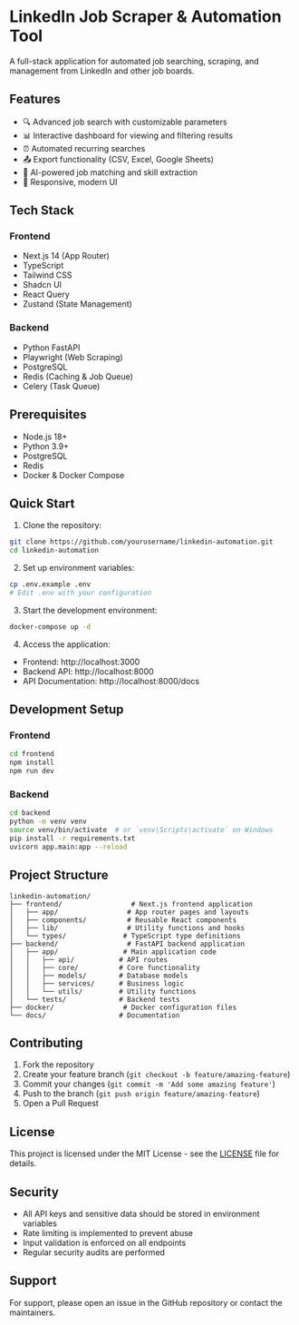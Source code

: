 # LinkedIn Job Scraper & Automation Tool

A full-stack application for automated job searching, scraping, and management from LinkedIn and other job boards.

## Features

- 🔍 Advanced job search with customizable parameters
- 📊 Interactive dashboard for viewing and filtering results
- ⏰ Automated recurring searches
- 📤 Export functionality (CSV, Excel, Google Sheets)
- 🤖 AI-powered job matching and skill extraction
- 📱 Responsive, modern UI

## Tech Stack

### Frontend
- Next.js 14 (App Router)
- TypeScript
- Tailwind CSS
- Shadcn UI
- React Query
- Zustand (State Management)

### Backend
- Python FastAPI
- Playwright (Web Scraping)
- PostgreSQL
- Redis (Caching & Job Queue)
- Celery (Task Queue)

## Prerequisites

- Node.js 18+
- Python 3.9+
- PostgreSQL
- Redis
- Docker & Docker Compose

## Quick Start

1. Clone the repository:
```bash
git clone https://github.com/yourusername/linkedin-automation.git
cd linkedin-automation
```

2. Set up environment variables:
```bash
cp .env.example .env
# Edit .env with your configuration
```

3. Start the development environment:
```bash
docker-compose up -d
```

4. Access the application:
- Frontend: http://localhost:3000
- Backend API: http://localhost:8000
- API Documentation: http://localhost:8000/docs

## Development Setup

### Frontend
```bash
cd frontend
npm install
npm run dev
```

### Backend
```bash
cd backend
python -m venv venv
source venv/bin/activate  # or `venv\Scripts\activate` on Windows
pip install -r requirements.txt
uvicorn app.main:app --reload
```

## Project Structure

```
linkedin-automation/
├── frontend/                 # Next.js frontend application
│   ├── app/                 # App router pages and layouts
│   ├── components/          # Reusable React components
│   ├── lib/                 # Utility functions and hooks
│   └── types/              # TypeScript type definitions
├── backend/                 # FastAPI backend application
│   ├── app/                # Main application code
│   │   ├── api/           # API routes
│   │   ├── core/          # Core functionality
│   │   ├── models/        # Database models
│   │   ├── services/      # Business logic
│   │   └── utils/         # Utility functions
│   └── tests/             # Backend tests
├── docker/                 # Docker configuration files
└── docs/                  # Documentation
```

## Contributing

1. Fork the repository
2. Create your feature branch (`git checkout -b feature/amazing-feature`)
3. Commit your changes (`git commit -m 'Add some amazing feature'`)
4. Push to the branch (`git push origin feature/amazing-feature`)
5. Open a Pull Request

## License

This project is licensed under the MIT License - see the [LICENSE](LICENSE) file for details.

## Security

- All API keys and sensitive data should be stored in environment variables
- Rate limiting is implemented to prevent abuse
- Input validation is enforced on all endpoints
- Regular security audits are performed

## Support

For support, please open an issue in the GitHub repository or contact the maintainers. 